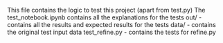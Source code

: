 This file contains the logic to test this project (apart from test.py)
The test_notebook.ipynb contains all the explanations for the tests
out/ - contains all the results and expected results for the tests
data/ - contains the original test input data
test_refine.py - contains the tests for refine.py
